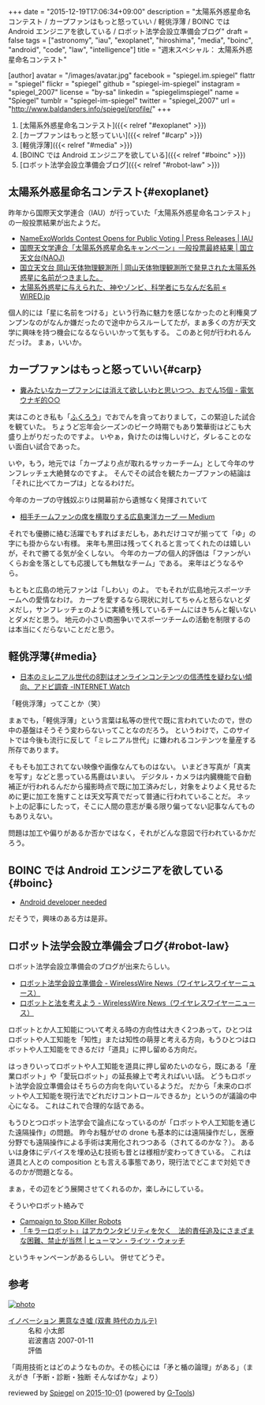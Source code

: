 +++
date = "2015-12-19T17:06:34+09:00"
description = "太陽系外惑星命名コンテスト / カープファンはもっと怒っていい / 軽佻浮薄 / BOINC では Android エンジニアを欲している / ロボット法学会設立準備会ブログ"
draft = false
tags = ["astronomy", "iau", "exoplanet", "hiroshima", "media", "boinc", "android", "code", "law", "intelligence"]
title = "週末スペシャル： 太陽系外惑星命名コンテスト"

[author]
  avatar = "/images/avatar.jpg"
  facebook = "spiegel.im.spiegel"
  flattr = "spiegel"
  flickr = "spiegel"
  github = "spiegel-im-spiegel"
  instagram = "spiegel_2007"
  license = "by-sa"
  linkedin = "spiegelimspiegel"
  name = "Spiegel"
  tumblr = "spiegel-im-spiegel"
  twitter = "spiegel_2007"
  url = "http://www.baldanders.info/spiegel/profile/"
+++

1. [太陽系外惑星命名コンテスト]({{< relref "#exoplanet" >}})
1. [カープファンはもっと怒っていい]({{< relref "#carp" >}})
1. [軽佻浮薄]({{< relref "#media" >}})
1. [BOINC では Android エンジニアを欲している]({{< relref "#boinc" >}})
1. [ロボット法学会設立準備会ブログ]({{< relref "#robot-law" >}})

## 太陽系外惑星命名コンテスト{#exoplanet}

昨年から国際天文学連合（IAU）が行っていた「太陽系外惑星命名コンテスト」の一般投票結果が出たようだ。

- [NameExoWorlds Contest Opens for Public Voting | Press Releases | IAU](http://www.iau.org/news/pressreleases/detail/iau1511/)
- [国際天文学連合「太陽系外惑星命名キャンペーン」一般投票最終結果 | 国立天文台(NAOJ)](http://www.nao.ac.jp/news/topics/2015/20151215-nameexoworlds.html)
- [国立天文台 岡山天体物理観測所 | 岡山天体物理観測所で発見された太陽系外惑星に名前がつきました。](http://www.oao.nao.ac.jp/2015/12/15/nameexoworlds/)
- [太陽系外惑星に与えられた、神やゾンビ、科学者にちなんだ名前 « WIRED.jp](http://wired.jp/2015/12/18/exoplanet-new-names/)

個人的には「星に名前をつける」という行為に魅力を感じなかったのと利権臭プンプンなのがなんか嫌だったので途中からスルーしてたが，まぁ多くの方が天文学に興味を持つ機会になるならいいかって気もする。
このあと何が行われるんだっけ。
まぁ，いいか。

## カープファンはもっと怒っていい{#carp}

- [糞みたいなカープファンには消えて欲しいわと思いつつ、おでん15個 - 電気ウナギ的○○](http://blog.netandfield.com/shar/2015/12/15-3.html)

実はこのとき私も「[ふくろう](http://www.baldanders.info/spiegel/log2/000760.shtml)」でおでんを貪っておりまして，この緊迫した試合を観ていた。
ちょうど忘年会シーズンのピーク時期でもあり繁華街はどこも大盛り上がりだったのですよ。
いやぁ，負けたのは悔しいけど，ダレることのない面白い試合であった。

いや，もう，地元では「カープより点が取れるサッカーチーム」として今年のサンフレッチェ大絶賛なのですよ。
そんでその試合を観たカープファンの結論は「それに比べてカープは」となるわけだ。

今年のカープの守銭奴ぶりは開幕前から遺憾なく発揮されていて

- [相手チームファンの席を横取りする広島東洋カープ — Medium](https://medium.com/@spiegel/-12b10e655cd9)

それでも優勝に絡む活躍でもすればまだしも，あれだけコマが揃ってて「ゆ」の字にも掛からない有様。
来年も黒田は残ってくれると言ってくれたのは嬉しいが，それで勝てる気が全くしない。
今年のカープの個人的評価は「ファンがいくらお金を落としても応援しても無駄なチーム」である。
来年はどうなるやら。

もともと広島の地元ファンは「しわい」のよ。
でもそれが広島地元スポーツチームへの愛情なわけ。
カープを愛するなら現状に対してちゃんと怒らないとダメだし，サンフレッチェのように実績を残しているチームにはきちんと報いないとダメだと思う。
地元の小さい商圏争いでスポーツチームの活動を制限するのは本当にくだらないことだと思う。

## 軽佻浮薄{#media}

- [日本のミレニアル世代の8割はオンラインコンテンツの信憑性を疑わない傾向、アドビ調査 -INTERNET Watch](http://internet.watch.impress.co.jp/docs/news/20151218_736120.html)

「軽佻浮薄」ってことか（笑）

まぁでも，「軽佻浮薄」という言葉は私等の世代で既に言われていたので，世の中の基盤はそうそう変わらないってことなのだろう。
というわけで，このサイトでは今後も流行に反して「ミレニアル世代」に嫌われるコンテンツを量産する所存であります。

そもそも加工されてない映像や画像なんてものはない。
いまどき写真が「真実を写す」などと思っている馬鹿はいまい。
デジタル・カメラは内臓機能で自動補正が行われるんだから撮影時点で既に加工済みだし，対象をよりよく見せるために更に加工を施すことは天文写真でだって普通に行われていることだ。
ネット上の記事にしたって，そこに人間の意志が乗る限り偏ってない記事なんてものもありえない。

問題は加工や偏りがあるか否かではなく，それがどんな意図で行われているかだろう。

## BOINC では Android エンジニアを欲している{#boinc}

- [Android developer needed](http://boinc.berkeley.edu/dev/forum_thread.php?id=10677)

だそうで，興味のある方は是非。

## ロボット法学会設立準備会ブログ{#robot-law}

ロボット法学会設立準備会のブログが出来たらしい。

- [ロボット法学会設立準備会 - WirelessWire News（ワイヤレスワイヤーニュース）](https://wirelesswire.jp/author/robot_law/)
- [ロボットと法を考えよう - WirelessWire News（ワイヤレスワイヤーニュース）](https://wirelesswire.jp/2015/12/48688/)

ロボットとか人工知能について考える時の方向性は大きく2つあって，ひとつはロボットや人工知能を「知性」または知性の萌芽と考える方向，もうひとつはロボットや人工知能をできるだけ「道具」に押し留める方向だ。

はっきりいってロボットや人工知能を道具に押し留めたいのなら，既にある「産業ロボット」や「愛玩ロボット」の延長線上で考えればいい話。
どうもロボット法学会設立準備会はそちらの方向を向いているようだ。
だから「未来のロボットや人工知能を現行法でどれだけコントロールできるか」というのが議論の中心になる。
これはこれで合理的な話である。

もうひとつロボット法学会で論点になっているのが「ロボットや人工知能を通じた遠隔操作」の問題。
昨今お騒がせの drone も基本的には遠隔操作だし，医療分野でも遠隔操作による手術は実用化されつつある（されてるのかな？）。
あるいは身体にデバイスを埋め込む技術も昔とは様相が変わってきている。
これは道具と人との composition とも言える事態であり，現行法でどこまで対処できるのかが問題となる。

まぁ，その辺をどう展開させてくれるのか，楽しみにしている。

そういやロボット絡みで

- [Campaign to Stop Killer Robots](http://www.stopkillerrobots.org/)
- [「キラーロボット」はアカウンタビリティを欠く　法的責任追及にさまざまな困難、禁止が当然 | ヒューマン・ライツ・ウォッチ](http://www.huffingtonpost.jp/human-rights-watch-japan/killer-robot_b_7038168.html)

というキャンペーンがあるらしい。
併せてどうぞ。

## 参考

<div class="hreview" ><a class="item url" href="http://www.amazon.co.jp/exec/obidos/ASIN/4000280872/baldandersinf-22/"><img src="http://ecx.images-amazon.com/images/I/31e2h91IUWL._SL160_.jpg" alt="photo" class="photo"  /></a><dl ><dt class="fn"><a class="item url" href="http://www.amazon.co.jp/exec/obidos/ASIN/4000280872/baldandersinf-22/">イノベーション 悪意なき嘘 (双書 時代のカルテ)</a></dt><dd>名和 小太郎 </dd><dd>岩波書店 2007-01-11</dd><dd>評価<abbr class="rating" title="4"><img src="http://g-images.amazon.com/images/G/01/detail/stars-4-0.gif" alt="" /></abbr> </dd></dl><p class="similar"></p>
<p class="description">「両用技術とはどのようなものか。その核心には「矛と楯の論理」がある」（まえがき「予断・診断・独断 そんなばかな」より）</p>
<p class="gtools" >reviewed by <a href='#maker' class='reviewer'>Spiegel</a> on <abbr class="dtreviewed" title="2015-10-01">2015-10-01</abbr> (powered by <a href="http://www.goodpic.com/mt/aws/index.html" >G-Tools</a>)</p>
</div>
